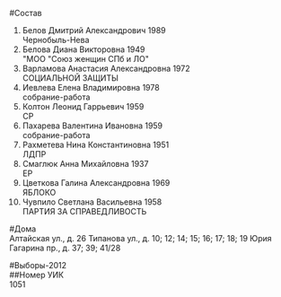 #Состав  
1. Белов Дмитрий Александрович 1989  
    Чернобыль-Нева  
2. Белова Диана Викторовна 1949  
    "МОО "Союз женщин СПб и ЛО"  
3. Варламова Анастасия Александровна 1972  
    СОЦИАЛЬНОЙ ЗАЩИТЫ  
4. Иевлева Елена Владимировна 1978  
    собрание-работа  
5. Колтон Леонид Гаррьевич 1959  
    СР  
6. Пахарева Валентина Ивановна 1959  
    собрание-работа  
7. Рахметева Нина Константиновна 1951  
    ЛДПР  
8. Смаглюк Анна Михайловна 1937  
    ЕР  
9. Цветкова Галина Александровна 1969  
    ЯБЛОКО  
10. Чувпило Светлана Васильевна 1958  
    ПАРТИЯ ЗА СПРАВЕДЛИВОСТЬ  
  
#Дома  
Алтайская ул., д. 26 Типанова ул., д. 10; 12; 14; 15; 16; 17; 18; 19 Юрия Гагарина пр., д. 37; 39; 41/28  
  
#Выборы-2012  
##Номер УИК  
1051  
